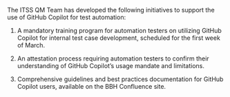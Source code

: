 The ITSS QM Team has developed the following initiatives to support the use of GitHub Copilot for test automation:

1. A mandatory training program for automation testers on utilizing GitHub Copilot for internal test case development, scheduled for the first week of March.


2. An attestation process requiring automation testers to confirm their understanding of GitHub Copilot’s usage mandate and limitations.


3. Comprehensive guidelines and best practices documentation for GitHub Copilot users, available on the BBH Confluence site.



